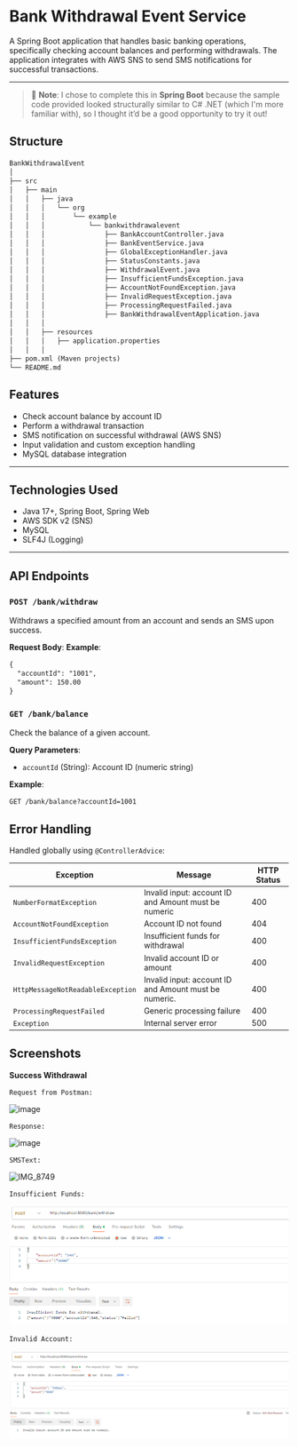 # Bank Withdrawal Event Service

A Spring Boot application that handles basic banking operations, specifically checking account balances and performing withdrawals. The application integrates with AWS SNS to send SMS notifications for successful transactions.

---
> 📝 **Note**: I chose to complete this in **Spring Boot** because the sample code provided looked structurally similar to C# .NET (which I'm more familiar with), so I thought it’d be a good opportunity to try it out!

## Structure
```angular2html
BankWithdrawalEvent
│
├── src
│   ├── main
│   │   ├── java
│   │   │   └── org
│   │   │       └── example
│   │   │           └── bankwithdrawalevent
│   │   │               ├── BankAccountController.java
│   │   │               ├── BankEventService.java
│   │   │               ├── GlobalExceptionHandler.java
│   │   │               ├── StatusConstants.java
│   │   │               ├── WithdrawalEvent.java
│   │   │               ├── InsufficientFundsException.java
│   │   │               ├── AccountNotFoundException.java
│   │   │               ├── InvalidRequestException.java
│   │   │               ├── ProcessingRequestFailed.java
│   │   │               ├── BankWithdrawalEventApplication.java
│   │   │
│   │   ├── resources
│   │   │   ├── application.properties
│   │   │
├── pom.xml (Maven projects)
└── README.md

```

## Features

-  Check account balance by account ID
-  Perform a withdrawal transaction
-  SMS notification on successful withdrawal (AWS SNS)
-  Input validation and custom exception handling
-  MySQL database integration

---

## Technologies Used

- Java 17+, Spring Boot, Spring Web
- AWS SDK v2 (SNS)
- MySQL
- SLF4J (Logging)

---

## API Endpoints
### `POST /bank/withdraw`

Withdraws a specified amount from an account and sends an SMS upon success.

**Request Body**:
**Example**:
```http
{
  "accountId": "1001",
  "amount": 150.00
}
```

### `GET /bank/balance`

Check the balance of a given account.

**Query Parameters**:
- `accountId` (String): Account ID (numeric string)

**Example**:
```http
GET /bank/balance?accountId=1001
```

## Error Handling

Handled globally using `@ControllerAdvice`:

| Exception                          | Message                                               | HTTP Status |
|-----------------------------------|-------------------------------------------------------|-------------|
| `NumberFormatException`           | Invalid input: account ID and Amount must be numeric | 400         |
| `AccountNotFoundException`        | Account ID not found                                 | 404         |
| `InsufficientFundsException`      | Insufficient funds for withdrawal                    | 400         |
| `InvalidRequestException`         | Invalid account ID or amount                         | 400         |
| `HttpMessageNotReadableException` | Invalid input: account ID and Amount must be numeric.| 400         |
| `ProcessingRequestFailed`         | Generic processing failure                           | 400         |
| `Exception`                       | Internal server error                                | 500         |

## Screenshots
**Success Withdrawal**
```
Request from Postman:
```
![image](https://github.com/user-attachments/assets/854f94d5-4c77-4385-b485-d042d478d10e)
```
Response:
```
![image](https://github.com/user-attachments/assets/8517d810-b9b5-416e-817a-cbeb6c66ba14)
```
SMSText:
```
![IMG_8749](https://github.com/user-attachments/assets/6fd2fd89-7c7f-47d3-b75f-7b5f485bc448)
``` 
Insufficient Funds:
```
![img.png](img.png)
```
Invalid Account:
```
![img_1.png](img_1.png)



